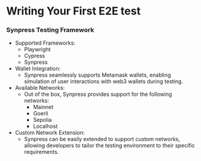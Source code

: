 # Writing Your First E2E test

### Synpress Testing Framework

* Supported Frameworks:
  * Playwright
  * Cypress
  * Synpress
* Wallet Integration:
  * Synpress seamlessly supports Metamask wallets, enabling simulation of user interactions with web3 wallets during testing.
* Available Networks:
  * Out of the box, Synpress provides support for the following networks:
    * Mainnet
    * Goerli
    * Sepolia
    * Localhost
* Custom Network Extension:
  * Synpress can be easily extended to support custom networks, allowing developers to tailor the testing environment to their specific requirements.
